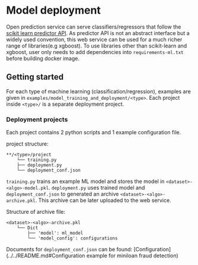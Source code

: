 # Model deployment

Open prediction service can serve classifiers/regressors that follow the 
[scikit learn predictor API](https://scikit-learn.org/stable/developers/develop.html#apis-of-scikit-learn-objects). As 
predictor API is not an abstract interface but a widely used convention, this web service can be
used for a much richer range of libraries(e.g xgboost). To use libraries other than scikit-learn 
and xgboost, user only needs to add dependencies into `requirements-ml.txt` before building 
docker image. 

## Getting started

For each type of machine learning (classification/regression), examples are 
given in `examples/model_training_and_deployment/<type>`. Each project 
inside `<type>/` is a separate deployment project.

### Deployment projects

Each project contains 2 python scripts and 1 example configuration file. 

project structure:
```
**/<type>/project
    └── training.py
    ├── deployment.py
    └── deployment_conf.json
```

`training.py` trains an example ML model and stores the model in
`<dataset>-<algo>-model.pkl`. `deployment.py` uses trained model and
`deployment_conf.json` to generated an archive `<dataset>-<algo>-archive.pkl`. 
This archive can be later uploaded to the web service.
 

Structure of archive file:
```
<dataset>-<algo>-archive.pkl
    └── Dict
        ├── 'model': ml_model
        └── 'model_config': configurations
```

Documents for `deployment_conf.json` can be found:
[Configuration](../../README.md#Configuration example for miniloan fraud detection)

